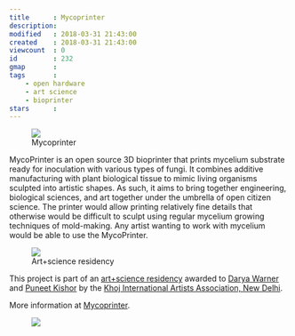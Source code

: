 ```yaml
---
title      : Mycoprinter
description: 
modified   : 2018-03-31 21:43:00
created    : 2018-03-31 21:43:00
viewcount  : 0
id         : 232
gmap       : 
tags       :
    - open hardware
    - art science
    - bioprinter
stars      : 
---
```


<figure>
    <img src="artsy-hero.jpg">
    <figcaption>Mycoprinter</figcaption>
</figure>

MycoPrinter is an open source 3D bioprinter that prints mycelium substrate ready for inoculation with various types of fungi. It combines additive manufacturing with plant biological tissue to mimic living organisms sculpted into artistic shapes. As such, it aims to bring together engineering, biological sciences, and art together under the umbrella of open citizen science. The printer would allow printing relatively fine details that otherwise would be difficult to sculpt using regular mycelium growing techniques of mold-making. Any artist wanting to work with mycelium would be able to use the MycoPrinter.

<figure>
    <img src="postcard.jpg">
    <figcaption>Art+science residency</figcaption>
</figure>

This project is part of an [art+science residency](http://khojworkshop.org/announcing-art-science-grantees/) awarded to [Darya Warner](http://www.daryawarner.com) and [Puneet Kishor](https://punkish.org) by the [Khoj International Artists Association, New Delhi](http://khojworkshop.org). </p> More information at [Mycoprinter](https://mycoprinter.punkish.org).

<figure>
    <a href="https://mycoprinter.punkish.org" target="_blank"><img src="puneet-printer.jpg"></a>
</figure>